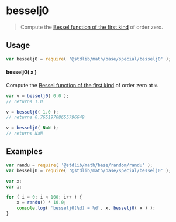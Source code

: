 # besselj0

> Compute the [Bessel function of the first kind][bessel] of order zero.


<section class="usage">

## Usage

``` javascript
var besselj0 = require( '@stdlib/math/base/special/besselj0' );
```

#### besselj0( x )

Compute the [Bessel function of the first kind][bessel] of order zero at `x`.

``` javascript
var v = besselj0( 0.0 );
// returns 1.0

v = besselj0( 1.0 );
// returns 0.76519768655796649

v = besselj0( NaN );
// returns NaN
```

</section>

<!-- /.usage -->


<section class="examples">

## Examples

``` javascript
var randu = require( '@stdlib/math/base/random/randu' );
var besselj0 = require( '@stdlib/math/base/special/besselj0' );

var x;
var i;

for ( i = 0; i < 100; i++ ) {
    x = randu() * 10.0;
    console.log( 'besselj0(%d) = %d', x, besselj0( x ) );
}
```

</section>

<!-- /.examples -->


<section class="links">

[bessel]: https://en.wikipedia.org/wiki/Bessel_function#Bessel_functions_of_the_first_kind

</section>

<!-- /.links -->
